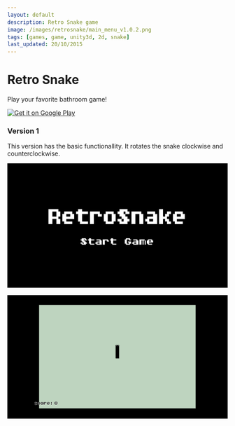 ```yaml
---
layout: default
description: Retro Snake game
image: /images/retrosnake/main_menu_v1.0.2.png
tags: [games, game, unity3d, 2d, snake]
last_updated: 20/10/2015
---
```


# Retro Snake

Play your favorite bathroom game!

<a href="https://play.google.com/store/apps/details?id=me.leok.retrosnake">
  <img alt="Get it on Google Play"
       src="https://developer.android.com/images/brand/en_generic_rgb_wo_45.png" />
</a>

### Version 1

This version has the basic functionallity. It rotates the snake clockwise and counterclockwise.

![](/images/retrosnake/main_menu_v1.0.2.png)

![](/images/retrosnake/in_game_v1.0.2.png)
